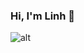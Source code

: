 ### Hi, I'm Linh 👋

![alt](https://img.freepik.com/free-vector/hand-drawn-web-developers_23-2148819604.jpg?w=996&t=st=1697969492~exp=1697970092~hmac=00dee29512b67eb7ecc4eef115761c66321eb5855611fba6517a39f1a1e92901)
